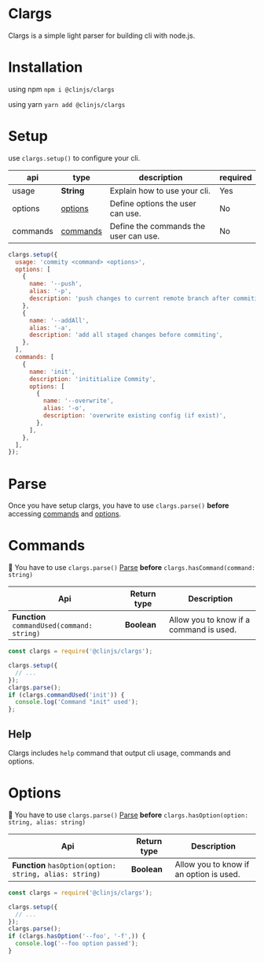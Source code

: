 # Clargs

Clargs is a simple light parser for building cli with node.js.

# Installation 
using npm `npm i @clinjs/clargs`

using yarn `yarn add @clinjs/clargs`

# Setup

use `clargs.setup()` to configure your cli.

|api|type|description|required
|-|-|-|-|
|usage|**String**|Explain how to use your cli.|Yes|
|options|[options](#Options)|Define options the user can use.|No|
|commands|[commands](#Commands)|Define the commands the user can use.|No|

```javascript
clargs.setup({
  usage: 'commity <command> <options>',
  options: [
    {
      name: '--push',
      alias: '-p',
      description: 'push changes to current remote branch after commiting',
    },
    {
      name: '--addAll',
      alias: '-a',
      description: 'add all staged changes before commiting',
    },
  ],
  commands: [
    {
      name: 'init',
      description: 'inititialize Commity',
      options: [
        {
          name: '--overwrite',
          alias: '-o',
          description: 'overwrite existing config (if exist)',
        },
      ],
    },
  ],
});
```

# Parse

Once you have setup clargs, you have to use `clargs.parse()` **before** 
accessing [commands](#Commands) and [options](#Options).

# Commands

:pushpin: You have to use `clargs.parse()` [Parse](#Parse) **before** `clargs.hasCommand(command: string)`

|Api|Return type|Description|
|-|-|-|
|**Function** `commandUsed(command: string)`|**Boolean**|Allow you to know if a command is used.

```javascript
const clargs = require('@clinjs/clargs');

clargs.setup({
  // ...
});
clargs.parse();
if (clargs.commandUsed('init')) {
  console.log('Command "init" used');
};
```

## Help

Clargs includes `help` command that output cli usage, commands and options.

# Options

:pushpin: You have to use `clargs.parse()` [Parse](#Parse) **before** `clargs.hasOption(option: string, alias: string)`



|Api|Return type|Description|
|-|-|-|
|**Function** `hasOption(option: string, alias: string)`|**Boolean**|Allow you to know if an option is used.


```javascript
const clargs = require('@clinjs/clargs');

clargs.setup({
  // ...
});
clargs.parse();
if (clargs.hasOption('--foo', '-f',)) {
  console.log('--foo option passed');
}
```
